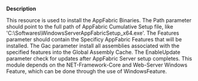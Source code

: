 **Description**

This resource is used to install the AppFabric Binaries. The Path parameter should point to the 
full path of AppFabric Cumulative Setup file, like 'C:\Softwares\WindowsServerAppFabricSetup_x64.exe'.
The Features parameter should contain the Specificy AppFabric Features that will be installed. The 
Gac parameter install all assemblies associated with the specified features into the Global Assembly Cache. 
The EnableUpdate parameter check for updates after AppFabric Server setup completes. This module depends 
on the NET-Framework-Core and Web-Server Windows Feature, which can be done through the use of WindowsFeature.
